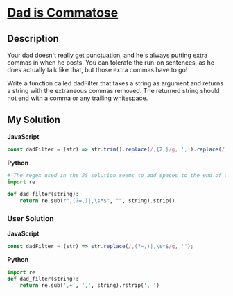 # [Dad is Commatose](https://www.codewars.com/kata/56a24b309f3671608b00003a)

## Description

Your dad doesn't really get punctuation, and he's always putting extra commas in when he posts. You can tolerate the run-on sentences, as he does actually talk like that, but those extra commas have to go!

Write a function called dadFilter that takes a string as argument and returns a string with the extraneous commas removed. The returned string should not end with a comma or any trailing whitespace.

## My Solution

**JavaScript**

```js
const dadFilter = (str) => str.trim().replace(/,{2,}/g, ',').replace(/,$/g, '');
```

**Python**

```py
# The regex used in the JS solution seems to add spaces to the end of the Python string!
import re

def dad_filter(string):
    return re.sub(r",(?=,)|,\s*$", "", string).strip()
```

### User Solution

**JavaScript**

```js
const dadFilter = (str) => str.replace(/,(?=,)|,\s*$/g, '');
```

**Python**

```py
import re
def dad_filter(string):
    return re.sub(',+', ',', string).rstrip(', ')
```
